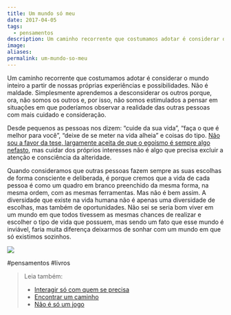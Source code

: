 ```yaml
---
title: Um mundo só meu
date: 2017-04-05
tags:
  - pensamentos
description: Um caminho recorrente que costumamos adotar é considerar o mundo inteiro a partir de nossas próprias experiências e possibilidades. Não é…
image: 
aliases:
permalink: um-mundo-so-meu
---
```

Um caminho recorrente que costumamos adotar é considerar o mundo inteiro a partir de nossas próprias experiências e possibilidades. Não é maldade. Simplesmente aprendemos a desconsiderar os outros porque, ora, não somos os outros e, por isso, não somos estimulados a pensar em situações em que poderíamos observar a realidade das outras pessoas com mais cuidado e consideração.

Desde pequenos as pessoas nos dizem: “cuide da sua vida”, “faça o que é melhor para você”, “deixe de se meter na vida alheia” e coisas do tipo. [Não sou a favor da tese, largamente aceita de que o egoísmo é sempre algo nefasto](https://arcano5.com.br/mais-individualismo-def3dfeef7db), mas cuidar dos próprios interesses não é algo que precisa excluir a atenção e consciência da alteridade.

Quando consideramos que outras pessoas fazem sempre as suas escolhas de forma consciente e deliberada, é porque cremos que a vida de cada pessoa é como um quadro em branco preenchido da mesma forma, na mesma ordem, com as mesmas ferramentas. Mas não é bem assim. A diversidade que existe na vida humana não é apenas uma diversidade de escolhas, mas também de oportunidades. Não sei se seria bom viver em um mundo em que todos tivessem as mesmas chances de realizar e escolher o tipo de vida que possuem, mas sendo um fato que esse mundo é inviável, faria muita diferença deixarmos de sonhar com um mundo em que só existimos sozinhos.

<img src="/assets/img/um-mundo-s`ó` meu-medium.jpeg">


#pensamentos #livros

> Leia também:
> - <a href="/interagir-so-com-quem-se-precisa">Interagir só com quem se precisa</a>
> - <a href="/encontrar-um-caminho">Encontrar um caminho</a>
> - <a href="/nao-e-so-um-jogo">Não é só um jogo</a>
